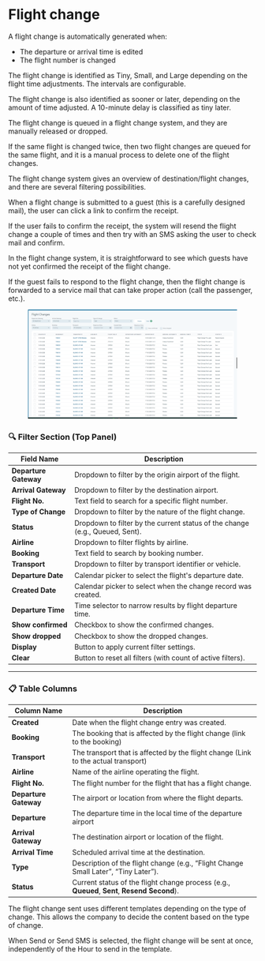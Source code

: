 # Flight change

A flight change is automatically generated when:

* The departure or arrival time is edited
* The flight number is changed

The flight change is identified as Tiny, Small, and Large depending on the flight time adjustments. The intervals are configurable.

The flight change is also identified as sooner or later, depending on the amount of time adjusted. A 10-minute delay is classified as tiny later.

The flight change is queued in a flight change system, and they are manually released or dropped.

If the same flight is changed twice, then two flight changes are queued for the same flight, and it is a manual process to delete one of the flight changes.

The flight change system gives an overview of destination/flight changes, and there are several filtering possibilities.

When a flight change is submitted to a guest (this is a carefully designed mail), the user can click a link to confirm the receipt.

If the user fails to confirm the receipt, the system will resend the flight change a couple of times and then try with an SMS asking the user to check mail and confirm.

In the flight change system, it is straightforward to see which guests have not yet confirmed the receipt of the flight change.

If the guest fails to respond to the flight change, then the flight change is forwarded to a service mail that can take proper action (call the passenger, etc.).

<figure><img src="../.gitbook/assets/image (1) (1) (1) (1) (1) (1) (1) (1) (1) (1) (1) (1) (1) (1) (1) (1) (1) (1).png" alt=""><figcaption></figcaption></figure>

### 🔍 Filter Section (Top Panel)

| Field Name            | Description                                                                  |
| --------------------- | ---------------------------------------------------------------------------- |
| **Departure Gateway** | Dropdown to filter by the origin airport of the flight.                      |
| **Arrival Gateway**   | Dropdown to filter by the destination airport.                               |
| **Flight No.**        | Text field to search for a specific flight number.                           |
| **Type of Change**    | Dropdown to filter by the nature of the flight change.                       |
| **Status**            | Dropdown to filter by the current status of the change (e.g., Queued, Sent). |
| **Airline**           | Dropdown to filter flights by airline.                                       |
| **Booking**           | Text field to search by booking number.                                      |
| **Transport**         | Dropdown to filter by transport identifier or vehicle.                       |
| **Departure Date**    | Calendar picker to select the flight's departure date.                       |
| **Created Date**      | Calendar picker to select when the change record was created.                |
| **Departure Time**    | Time selector to narrow results by flight departure time.                    |
| **Show confirmed**    | Checkbox to show the confirmed changes.                                      |
| **Show dropped**      | Checkbox to show the dropped changes.                                        |
| **Display**           | Button to apply current filter settings.                                     |
| **Clear**             | Button to reset all filters (with count of active filters).                  |

***

### 📋 Table Columns

| Column Name           | Description                                                                                  |
| --------------------- | -------------------------------------------------------------------------------------------- |
| **Created**           | Date when the flight change entry was created.                                               |
| **Booking**           | The booking that is affected by the flight change (link to the booking)                      |
| **Transport**         | The transport that is affected by the flight change (Link to the actual transport)           |
| **Airline**           | Name of the airline operating the flight.                                                    |
| **Flight No.**        | The flight number for the flight that has a flight change.                                   |
| **Departure Gateway** | The airport or location from where the flight departs.                                       |
| **Departure**         | The departure time in the local time of the departure airport                                |
| **Arrival Gateway**   | The destination airport or location of the flight.                                           |
| **Arrival Time**      | Scheduled arrival time at the destination.                                                   |
| **Type**              | Description of the flight change (e.g., “Flight Change Small Later”, “Tiny Later”).          |
| **Status**            | Current status of the flight change process (e.g., **Queued**, **Sent**, **Resend Second**). |

The flight change sent uses different templates depending on the type of change. This allows the company to decide the content based on the type of change.

When Send or Send SMS is selected, the flight change will be sent at once, independently of the Hour to send in the template.
